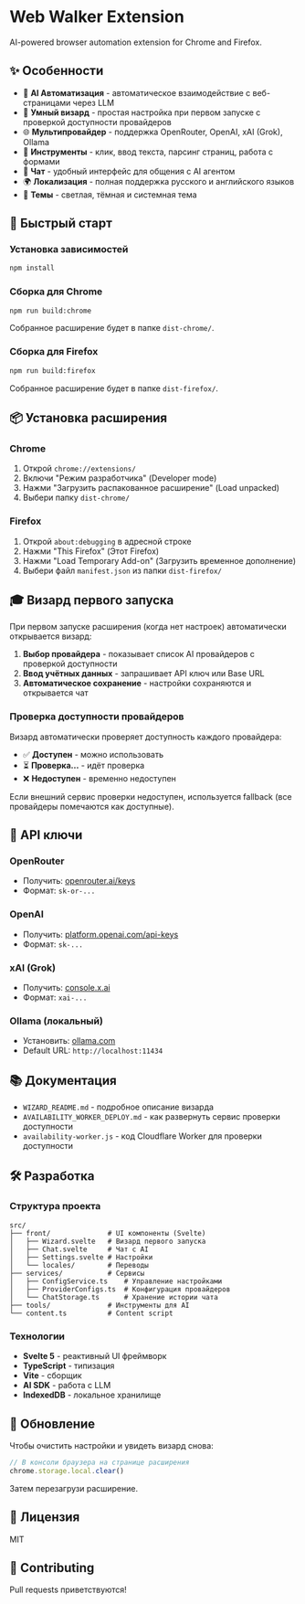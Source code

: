 # Web Walker Extension

AI-powered browser automation extension for Chrome and Firefox.

## ✨ Особенности

- 🤖 **AI Автоматизация** - автоматическое взаимодействие с веб-страницами через LLM
- 🎯 **Умный визард** - простая настройка при первом запуске с проверкой доступности провайдеров
- 🌐 **Мультипровайдер** - поддержка OpenRouter, OpenAI, xAI (Grok), Ollama
- 🔧 **Инструменты** - клик, ввод текста, парсинг страниц, работа с формами
- 💬 **Чат** - удобный интерфейс для общения с AI агентом
- 🌍 **Локализация** - полная поддержка русского и английского языков
- 🎨 **Темы** - светлая, тёмная и системная тема

## 🚀 Быстрый старт

### Установка зависимостей

```bash
npm install
```

### Сборка для Chrome

```bash
npm run build:chrome
```

Собранное расширение будет в папке `dist-chrome/`.

### Сборка для Firefox

```bash
npm run build:firefox
```

Собранное расширение будет в папке `dist-firefox/`.

## 📦 Установка расширения

### Chrome

1. Открой `chrome://extensions/`
2. Включи "Режим разработчика" (Developer mode)
3. Нажми "Загрузить распакованное расширение" (Load unpacked)
4. Выбери папку `dist-chrome/`

### Firefox

1. Открой `about:debugging` в адресной строке
2. Нажми "This Firefox" (Этот Firefox)
3. Нажми "Load Temporary Add-on" (Загрузить временное дополнение)
4. Выбери файл `manifest.json` из папки `dist-firefox/`

## 🎓 Визард первого запуска

При первом запуске расширения (когда нет настроек) автоматически открывается визард:

1. **Выбор провайдера** - показывает список AI провайдеров с проверкой доступности
2. **Ввод учётных данных** - запрашивает API ключ или Base URL
3. **Автоматическое сохранение** - настройки сохраняются и открывается чат

### Проверка доступности провайдеров

Визард автоматически проверяет доступность каждого провайдера:
- ✅ **Доступен** - можно использовать
- ⏳ **Проверка...** - идёт проверка
- ❌ **Недоступен** - временно недоступен

Если внешний сервис проверки недоступен, используется fallback (все провайдеры помечаются как доступные).

## 🔑 API ключи

### OpenRouter
- Получить: [openrouter.ai/keys](https://openrouter.ai/keys)
- Формат: `sk-or-...`

### OpenAI
- Получить: [platform.openai.com/api-keys](https://platform.openai.com/api-keys)
- Формат: `sk-...`

### xAI (Grok)
- Получить: [console.x.ai](https://console.x.ai/)
- Формат: `xai-...`

### Ollama (локальный)
- Установить: [ollama.com](https://ollama.com/)
- Default URL: `http://localhost:11434`

## 📚 Документация

- `WIZARD_README.md` - подробное описание визарда
- `AVAILABILITY_WORKER_DEPLOY.md` - как развернуть сервис проверки доступности
- `availability-worker.js` - код Cloudflare Worker для проверки доступности

## 🛠️ Разработка

### Структура проекта

```
src/
├── front/              # UI компоненты (Svelte)
│   ├── Wizard.svelte   # Визард первого запуска
│   ├── Chat.svelte     # Чат с AI
│   ├── Settings.svelte # Настройки
│   └── locales/        # Переводы
├── services/           # Сервисы
│   ├── ConfigService.ts    # Управление настройками
│   ├── ProviderConfigs.ts  # Конфигурация провайдеров
│   └── ChatStorage.ts      # Хранение истории чата
├── tools/              # Инструменты для AI
└── content.ts          # Content script
```

### Технологии

- **Svelte 5** - реактивный UI фреймворк
- **TypeScript** - типизация
- **Vite** - сборщик
- **AI SDK** - работа с LLM
- **IndexedDB** - локальное хранилище

## 🔄 Обновление

Чтобы очистить настройки и увидеть визард снова:

```javascript
// В консоли браузера на странице расширения
chrome.storage.local.clear()
```

Затем перезагрузи расширение.

## 📝 Лицензия

MIT

## 🤝 Contributing

Pull requests приветствуются!
